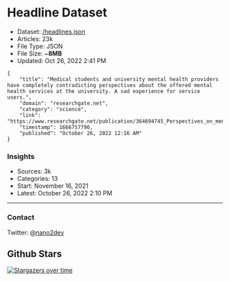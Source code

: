 # Headline Dataset

- Dataset: [/headlines.json](https://raw.githubusercontent.com/fwd/news/master/headlines.json) 
- Articles: 23k
- File Type: JSON
- File Size: ~**8MB**
- Updated: Oct 26, 2022 2:41 PM

```
{
    "title": "Medical students and university mental health providers have completely contradicting perspectives about the offered mental health services at the university. A sad experience for service users.",
    "domain": "researchgate.net",
    "category": "science",
    "link": "https://www.researchgate.net/publication/364694745_Perspectives_on_mental_health_services_for_medical_students_at_a_Ugandan_medical_school",
    "timestamp": 1666757796,
    "published": "October 26, 2022 12:16 AM"
}
```

### Insights

- Sources: 3k
- Categories: 13
- Start: November 16, 2021
- Latest: October 26, 2022 2:10 PM

---

### Contact 

Twitter: [@nano2dev](https://twitter.com/nano2dev)

## Github Stars

[![Stargazers over time](https://starchart.cc/fwd/news.svg)](https://starchart.cc/fwd/news)
